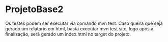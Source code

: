 # ProjetoBase2

Os testes podem ser executar via comando mvn test.
Caso queira que seja gerado um relatorio em html, basta executar mvn test site, logo após a finalização, será gerado um index.html no target do projeto.
